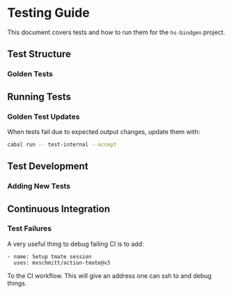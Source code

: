 # Testing Guide

This document covers tests and how to run them for the `hs-bindgen` project.

## Test Structure

### Golden Tests

## Running Tests

### Golden Test Updates

When tests fail due to expected output changes, update them with:

```bash
cabal run -- test-internal --accept
```

## Test Development

### Adding New Tests

## Continuous Integration

### Test Failures

A very useful thing to debug failing CI is to add:

```
- name: Setup tmate session
  uses: mxschmitt/action-tmate@v3
```

To the CI workflow. This will give an address one can ssh to and debug things.
